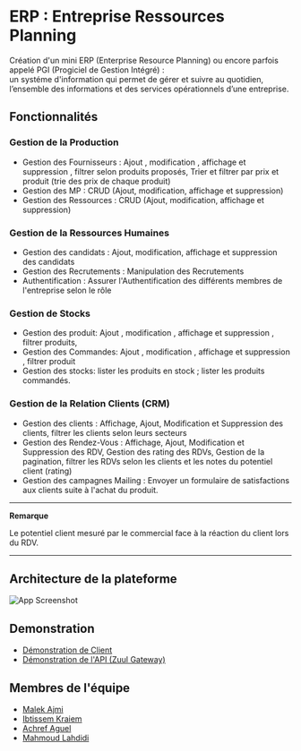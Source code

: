 
# ERP : Entreprise Ressources Planning

Création d'un mini ERP (Enterprise Resource Planning) ou encore parfois appelé PGI (Progiciel de Gestion Intégré) :  
un systéme d'information qui permet de gérer et suivre au quotidien, l’ensemble des informations et des services opérationnels d’une entreprise.


## Fonctionnalités

### Gestion de la Production 
- Gestion des Fournisseurs : Ajout , modification , affichage et suppression , filtrer selon produits proposés, Trier et filtrer par prix et produit (trie des prix de chaque produit)
- Gestion des MP : CRUD (Ajout, modification, affichage et suppression)
- Gestion des Ressources : CRUD (Ajout, modification, affichage et suppression)

### Gestion de la Ressources Humaines
- Gestion des candidats : Ajout, modification, affichage et suppression des candidats
- Gestion des Recrutements : Manipulation des Recrutements 
- Authentification : Assurer l'Authentification des différents membres de l'entreprise selon le rôle

### Gestion de Stocks
- Gestion des produit: Ajout , modification , affichage et suppression , filtrer produits,
- Gestion des Commandes: Ajout , modification , affichage et suppression , filtrer produit
- Gestion des stocks: lister les produits en stock ; lister les produits commandés.

### Gestion de la Relation Clients (CRM)
- Gestion des clients : Affichage, Ajout, Modification et Suppression des clients, filtrer les clients selon leurs secteurs
- Gestion des Rendez-Vous : Affichage, Ajout, Modification et Suppression des RDV, Gestion des rating des RDVs, Gestion de la pagination, filtrer les RDVs selon les clients et les notes du potentiel client (rating)
- Gestion des campagnes Mailing : Envoyer un formulaire de satisfactions aux clients suite à l'achat du produit.
---
**Remarque**

Le potentiel client mesuré par le commercial face à la réaction du client lors du RDV.

---





## Architecture de la plateforme

![App Screenshot](https://ucarecdn.com/5081c764-f5ac-4cb7-bd08-6f902d850071/)


## Demonstration

- [Démonstration de Client](https://www.github.com/ajmimalek)
- [Démonstration de l'API (Zuul Gateway)](https://zuul-gateway-erp.herokuapp.com/routes)


## Membres de l'équipe

- [Malek Ajmi](https://www.github.com/ajmimalek)
- [Ibtissem Kraiem](https://www.github.com/ibtissemkr)
- [Achref Aguel](https://www.github.com/achref-hub)
- [Mahmoud Lahdidi](https://www.github.com/Mahmoudhadidi)


